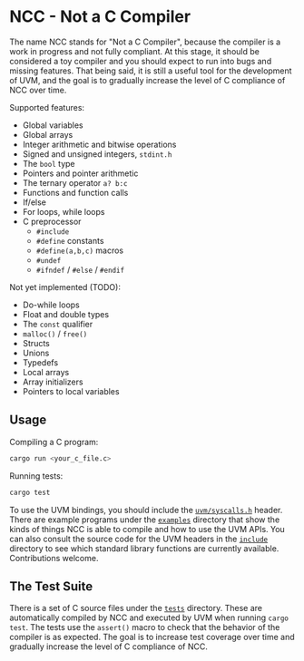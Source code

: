 # NCC - Not a C Compiler

The name NCC stands for "Not a C Compiler", because the compiler is a work in progress
and not fully compliant. At this stage, it should be considered a toy compiler and you
should expect to run into bugs and missing features. That being said, it is still
a useful tool for the development of UVM, and the goal is to gradually increase the
level of C compliance of NCC over time.

Supported features:
- Global variables
- Global arrays
- Integer arithmetic and bitwise operations
- Signed and unsigned integers, `stdint.h`
- The `bool` type
- Pointers and pointer arithmetic
- The ternary operator `a? b:c`
- Functions and function calls
- If/else
- For loops, while loops
- C preprocessor
  - `#include`
  - `#define` constants
  - `#define(a,b,c)` macros
  - `#undef`
  - `#ifndef` / `#else` / `#endif`

Not yet implemented (TODO):
- Do-while loops
- Float and double types
- The `const` qualifier
- `malloc()` / `free()`
- Structs
- Unions
- Typedefs
- Local arrays
- Array initializers
- Pointers to local variables

## Usage

Compiling a C program:
```sh
cargo run <your_c_file.c>
```

Running tests:
```sh
cargo test
```

To use the UVM bindings, you should include the
[`uvm/syscalls.h`](include/uvm/syscalls.h) header.
There are example programs under the [`examples`](examples) directory
that show the kinds of things NCC is able to compile and how to use
the UVM APIs. You can also consult the source code for the UVM
headers in the [`include`](include) directory to see which
standard library functions are currently available.
Contributions welcome.

## The Test Suite

There is a set of C source files under the [`tests`](tests) directory.
These are automatically compiled by NCC and executed by UVM when running `cargo test`.
The tests use the `assert()` macro to check that the behavior of the compiler is
as expected. The goal is to increase test coverage over time and gradually
increase the level of C compliance of NCC.
